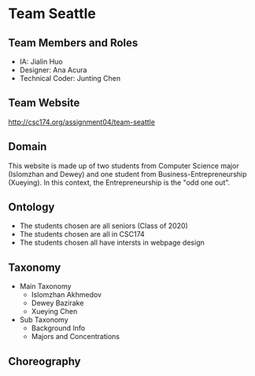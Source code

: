 # Team Seattle

## Team Members and Roles
- IA: Jialin Huo
- Designer: Ana Acura
- Technical Coder: Junting Chen

## Team Website
http://csc174.org/assignment04/team-seattle

## Domain 
This website is made up of two students from Computer Science major (Islomzhan and Dewey) and one student from Business-Entrepreneurship (Xueying). In this context, the Entrepreneurship is the "odd one out". 

## Ontology
- The students chosen are all seniors (Class of 2020)
- The students chosen are all in CSC174
- The students chosen all have intersts in webpage design

## Taxonomy
- Main Taxonomy
  - Islomzhan Akhmedov
  - Dewey Bazirake
  - Xueying Chen
- Sub Taxonomy
  - Background Info
  - Majors and Concentrations

## Choreography
